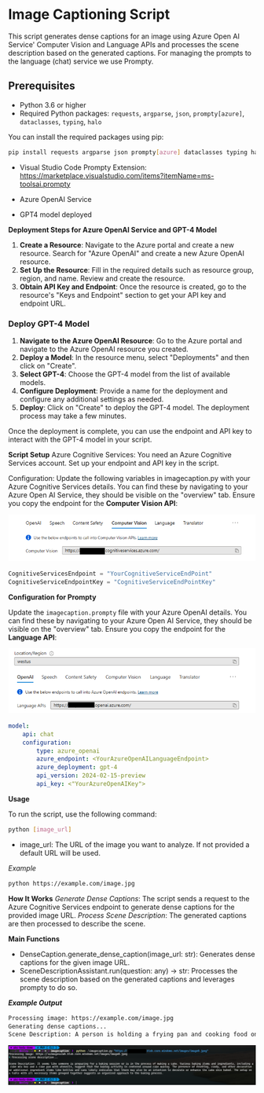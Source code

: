 # Image Captioning Script

This script generates dense captions for an image using Azure Open AI Service' Computer Vision and Language APIs and processes the scene description based on the generated captions. For managing the prompts to the language (chat) service we use Prompty.


## Prerequisites

- Python 3.6 or higher
- Required Python packages: `requests`, `argparse`, `json`, `prompty[azure]`, `dataclasses`, `typing`, `halo`

You can install the required packages using pip:
```sh
pip install requests argparse json prompty[azure] dataclasses typing halo
```

- Visual Studio Code Prompty Extension: https://marketplace.visualstudio.com/items?itemName=ms-toolsai.prompty

- Azure OpenAI Service 
- GPT4 model deployed

**Deployment Steps for Azure OpenAI Service and GPT-4 Model**

1. **Create a Resource**: Navigate to the Azure portal and create a new resource. Search for "Azure OpenAI" and create a new Azure OpenAI resource.
2. **Set Up the Resource**: Fill in the required details such as resource group, region, and name. Review and create the resource.
3. **Obtain API Key and Endpoint**: Once the resource is created, go to the resource's "Keys and Endpoint" section to get your API key and endpoint URL.

### Deploy GPT-4 Model
1. **Navigate to the Azure OpenAI Resource**: Go to the Azure portal and navigate to the Azure OpenAI resource you created.
2. **Deploy a Model**: In the resource menu, select "Deployments" and then click on "Create".
3. **Select GPT-4**: Choose the GPT-4 model from the list of available models.
4. **Configure Deployment**: Provide a name for the deployment and configure any additional settings as needed.
5. **Deploy**: Click on "Create" to deploy the GPT-4 model. The deployment process may take a few minutes.

Once the deployment is complete, you can use the endpoint and API key to interact with the GPT-4 model in your script.

**Script Setup**
Azure Cognitive Services: You need an Azure Cognitive Services account. Set up your endpoint and API key in the script.

Configuration: Update the following variables in imagecaption.py with your Azure Cognitive Services details. You can find these by navigating to your Azure Open AI Service, they should be visible on the "overview" tab. Ensure you copy the endpoint for the **Computer Vision API**:

![alt text](img/image-1.png)

```Python
CognitiveServicesEndpoint = "YourCognitiveServiceEndPoint"
CognitiveServiceEndpointKey = "CognitiveServiceEndPointKey"
```

**Configuration for Prompty**

Update the `imagecaption.prompty` file with your Azure OpenAI details. You can find these by navigating to your Azure Open AI Service, they should be visible on the "overview" tab. Ensure you copy the endpoint for the **Language API**:

![alt text](img/image.png)

```yaml
model:
    api: chat
    configuration:
        type: azure_openai
        azure_endpoint: <YourAzureOpenAILanguageEndpoint>
        azure_deployment: gpt-4
        api_version: 2024-02-15-preview
        api_key: <"YourAzureOpenAIKey">
```
**Usage**

To run the script, use the following command:
```sh
python [image_url]
```
- image_url: The URL of the image you want to analyze. If not provided a default URL will be used.

_Example_
```sh
python https://example.com/image.jpg
```

**How It Works**
_Generate Dense Captions_: The script sends a request to the Azure Cognitive Services endpoint to generate dense captions for the provided image URL.
_Process Scene Description_: The generated captions are then processed to describe the scene.

**Main Functions**
- DenseCaption.generate_dense_caption(image_url: str): Generates dense captions for the given image URL.
- SceneDescriptionAssistant.run(question: any) -> str: Processes the scene description based on the generated captions and leverages prompty to do so.

***Example Output***
```sh
Processing image: https://example.com/image.jpg
Generating dense captions...
Scene Description: A person is holding a frying pan and cooking food on a stove.
```


![alt text](img/imageresult.png)

